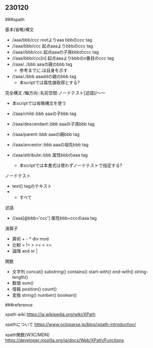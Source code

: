 #

## 230120

###xpath

基本(省略)構文

- /aaa/bbb/ccc rootよりaaa bbbのccc tag
- //aaa/bbb/ccc 起点aaaよりbbbのccc tag
- //aaa//bbb/ccc 起点aaaの子孫bbbのccc tag
- //aaa/bbb/ccc[n] 起点aaaよりbbbのn番目のccc tag
- //aaa/../bbb aaaの親のbbb tag
    - 参考までに.は自身を示す
- //aaa/./bbb aaaddの親のbbb tag
    - 本scriptでは属性値取得とする?


完全構文
/軸方向::名前空間:ノードテスト[述語]/～～

- 本scriptでは省略構文を使う

- //aaa/child::bbb aaaの子bbb tag
- //aaa/descendant::bbb aaaの子孫bbb tag
- //aaa/parent::bbb aaaの親bbb tag
- //aaa/ancestor::bbb aaaの祖先bbb tag
- //aaa/attribute::bbb 属性bbbのaaa tag
    - 本scriptでは本書式は使わずノードテストで指定する?

ノードテスト

- text() tagのテキスト
- * すべて

述語

- //aaa[@bbb='ccc'] 属性bbb=cccのaaa tag

演算子

- 算術 + - * div mod
- 比較 = != > >= < <=
- 論理 and or |

関数

- 文字列 concat() substring() contains() start-with() end-with() string-length()
- 数値 sum()
- 情報 position() count()
- 変換 string() number() boolean()


###reference

xpath wiki
https://ja.wikipedia.org/wiki/XPath

xpathについて
https://www.octoparse.jp/blog/xpath-introduction/

xpath関数(W3C/MDN)
https://developer.mozilla.org/ja/docs/Web/XPath/Functions



